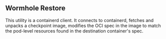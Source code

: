 ## Wormhole Restore
This utility is a containerd client. It connects to containerd, fetches and unpacks a checkpoint image, modifies the OCI spec in the image to match the pod-level resources found in the destination container's spec.
